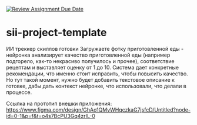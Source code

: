 [![Review Assignment Due Date](https://classroom.github.com/assets/deadline-readme-button-22041afd0340ce965d47ae6ef1cefeee28c7c493a6346c4f15d667ab976d596c.svg)](https://classroom.github.com/a/P3ZvldYO)
# sii-project-template
ИИ треккер скиллов готовки
Загружаете фотку приготовленной еды - нейронка анализирует качество приготовленной еды (например подгорело, как-то некрасиво получилось и прочее), соответствие рецептам и выставляет оценку от 1 до 10. Система дает конкретные рекомендации, что именно стоит исправить, чтобы повысить качество. Но тут такой момент, нужно будет добавить текстовое описание к готовке, дабы дать контекст нейронке, что использовали, что делали в процессе.

Ссылка на прототип внешки приложения:
https://www.figma.com/design/GhAo1QMvWHqczkaG7jsfcD/Untitled?node-id=0-1&p=f&t=o4s7BcPU3Gq4zrIL-0
